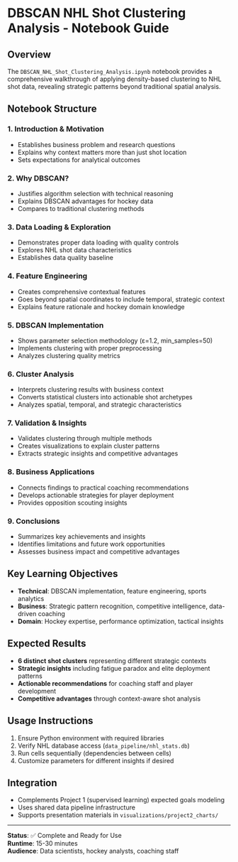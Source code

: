 # DBSCAN NHL Shot Clustering Analysis - Notebook Guide

## Overview
The `DBSCAN_NHL_Shot_Clustering_Analysis.ipynb` notebook provides a comprehensive walkthrough of applying density-based clustering to NHL shot data, revealing strategic patterns beyond traditional spatial analysis.

## Notebook Structure

### 1. Introduction & Motivation
- Establishes business problem and research questions
- Explains why context matters more than just shot location
- Sets expectations for analytical outcomes

### 2. Why DBSCAN?
- Justifies algorithm selection with technical reasoning
- Explains DBSCAN advantages for hockey data
- Compares to traditional clustering methods

### 3. Data Loading & Exploration
- Demonstrates proper data loading with quality controls
- Explores NHL shot data characteristics
- Establishes data quality baseline

### 4. Feature Engineering
- Creates comprehensive contextual features
- Goes beyond spatial coordinates to include temporal, strategic context
- Explains feature rationale and hockey domain knowledge

### 5. DBSCAN Implementation
- Shows parameter selection methodology (ε=1.2, min_samples=50)
- Implements clustering with proper preprocessing
- Analyzes clustering quality metrics

### 6. Cluster Analysis
- Interprets clustering results with business context
- Converts statistical clusters into actionable shot archetypes
- Analyzes spatial, temporal, and strategic characteristics

### 7. Validation & Insights
- Validates clustering through multiple methods
- Creates visualizations to explain cluster patterns
- Extracts strategic insights and competitive advantages

### 8. Business Applications
- Connects findings to practical coaching recommendations
- Develops actionable strategies for player deployment
- Provides opposition scouting insights

### 9. Conclusions
- Summarizes key achievements and insights
- Identifies limitations and future work opportunities
- Assesses business impact and competitive advantages

## Key Learning Objectives

- **Technical**: DBSCAN implementation, feature engineering, sports analytics
- **Business**: Strategic pattern recognition, competitive intelligence, data-driven coaching
- **Domain**: Hockey expertise, performance optimization, tactical insights

## Expected Results

- **6 distinct shot clusters** representing different strategic contexts
- **Strategic insights** including fatigue paradox and elite deployment patterns
- **Actionable recommendations** for coaching staff and player development
- **Competitive advantages** through context-aware shot analysis

## Usage Instructions

1. Ensure Python environment with required libraries
2. Verify NHL database access (`data_pipeline/nhl_stats.db`)
3. Run cells sequentially (dependencies between cells)
4. Customize parameters for different insights if desired

## Integration

- Complements Project 1 (supervised learning) expected goals modeling
- Uses shared data pipeline infrastructure
- Supports presentation materials in `visualizations/project2_charts/`

---

**Status**: ✅ Complete and Ready for Use  
**Runtime**: 15-30 minutes  
**Audience**: Data scientists, hockey analysts, coaching staff 